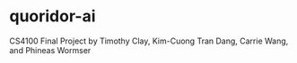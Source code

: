 # quoridor-ai
CS4100 Final Project
by Timothy Clay, Kim-Cuong Tran Dang, Carrie Wang, and Phineas Wormser
